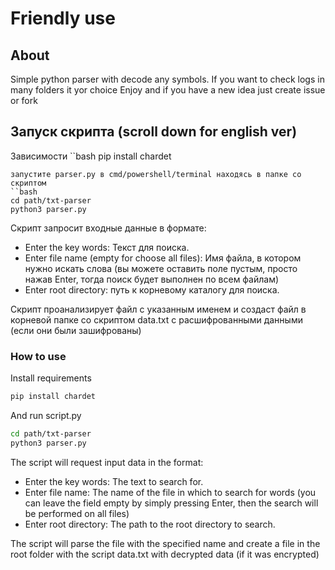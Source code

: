 # Friendly use
## About

Simple python parser with decode any symbols. If you want to check logs in many folders it yor choice
Enjoy and if you have a new idea just create issue or fork

## Запуск скрипта (scroll down for english ver)
Зависимости
``bash
pip install chardet
```
запустите parser.py в cmd/powershell/terminal находясь в папке со скриптом
``bash
cd path/txt-parser
python3 parser.py
```

Скрипт запросит входные данные в формате:

- Enter the key words: Текст для поиска.
- Enter file name (empty for choose all files): Имя файла, в котором нужно искать слова (вы можете оставить поле пустым, просто нажав Enter, тогда поиск будет выполнен по всем файлам)
- Enter root directory: путь к корневому каталогу для поиска.

Скрипт проанализирует файл с указанным именем и создаст файл в корневой папке со скриптом data.txt с расшифрованными данными (если они были зашифрованы)


### How to use 
Install requirements
```bash
pip install chardet
```
And run script.py
```bash
cd path/txt-parser
python3 parser.py
```

The script will request input data in the format: 

- Enter the key words: The text to search for.
- Enter file name: The name of the file in which to search for words (you can leave the field empty by simply pressing Enter, then the search will be performed on all files)
- Enter root directory: The path to the root directory to search.

The script will parse the file with the specified name and create a file in the root folder with the script data.txt with decrypted data (if it was encrypted)



